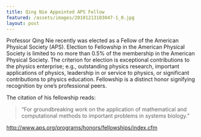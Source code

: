 ```yaml
---
title: Qing Nie Appointed APS Fellow
featured: /assets/images/20101213103047-1_0.jpg
layout: post
---
```


<p>Professor Qing Nie recently was elected as a Fellow of the American Physical Society (APS). Election to Fellowship in the American Physical Society is limited to no more than 0.5% of the membership in the American Physical Society. The criterion for election is exceptional contributions to the physics enterprise; e.g., outstanding physics research, important applications of physics, leadership in or service to physics, or significant contributions to physics education. Fellowship is a distinct honor signifying recognition by one’s professional peers.</p><p></p>
<p>The citation of his fellowship reads:</p>

> “For groundbreaking work on the application of mathematical and computational methods to important problems in systems biology.”

http://www.aps.org/programs/honors/fellowships/index.cfm
